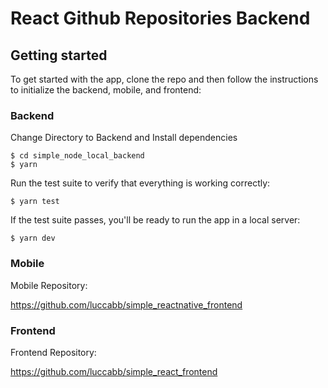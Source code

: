 # React Github Repositories Backend

## Getting started

To get started with the app, clone the repo and then follow the instructions to initialize the backend, mobile, and frontend:

### Backend

Change Directory to Backend and Install dependencies

```
$ cd simple_node_local_backend
$ yarn
```

Run the test suite to verify that everything is working correctly:

```
$ yarn test
```

If the test suite passes, you'll be ready to run the app in a local server:

```
$ yarn dev
```

### Mobile

Mobile Repository:

https://github.com/luccabb/simple_reactnative_frontend


### Frontend

Frontend Repository:

https://github.com/luccabb/simple_react_frontend
